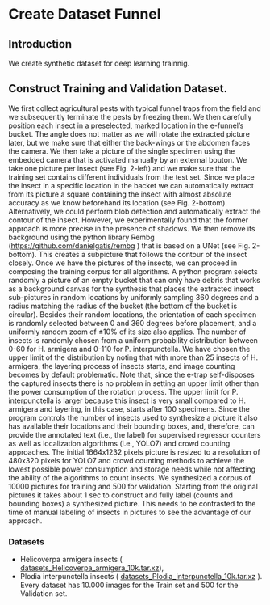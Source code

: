# Create Dataset Funnel
## Introduction
We create synthetic dataset for deep learning trainnig.


## Construct Training and Validation Dataset.
We first collect agricultural pests with typical funnel traps from the field and we subsequently terminate the pests by freezing them. We then carefully position each insect in a preselected, marked location in the e-funnel’s bucket. The angle does not matter as we will rotate the extracted picture later, but we make sure that either the back-wings or the abdomen faces the camera. We then take a picture of the single specimen using the embedded camera that is activated manually by an external bouton. We take one picture per insect (see Fig. 2-left) and we make sure that the training set contains different individuals from the test set. Since we place the insect in a specific location in the backet we can automatically extract from its picture a square containing the insect with almost absolute accuracy as we know beforehand its location (see Fig. 2-bottom). Alternatively, we could perform blob detection and automatically extract the contour of the insect. However, we experimentally found that the former approach is more precise in the presence of shadows. We then remove its background using the python library Rembg (https://github.com/danielgatis/rembg ) that is based on a UNet (see Fig. 2-bottom). This creates a subpicture that follows the contour of the insect closely. Once we have the pictures of the insects, we can proceed in composing the training corpus for all algorithms. A python program selects randomly a picture of an empty bucket that can only have debris that works as a background canvas for the synthesis that places the extracted insect sub-pictures in random locations by uniformly sampling 360 degrees and a radius matching the radius of the bucket (the bottom of the bucket is circular). Besides their random locations, the orientation of each specimen is randomly selected between 0 and 360 degrees before placement, and a uniformly random zoom of ±10% of its size also applies. The number of insects is randomly chosen from a uniform probability distribution between 0-60 for H. armigera and 0-110 for P. interpunctella. We have chosen the upper limit of the distribution by noting that with more than 25 insects of H. armigera, the layering process of insects starts, and image counting becomes by default problematic. Note that, since the e-trap self-disposes the captured insects there is no problem in setting an upper limit other than the power consumption of the rotation process. The upper limit for P. interpunctella is larger because this insect is very small compared to H. armigera and layering, in this case, starts after 100 specimens. Since the program controls the number of insects used to synthesize a picture it also has available their locations and their bounding boxes, and, therefore, can provide the annotated text (i.e., the label) for supervised regressor counters as well as localization algorithms (i.e., YOLO7) and crowd counting approaches. The initial 1664x1232 pixels picture is resized to a resolution of 480x320 pixels for YOLO7 and crowd counting methods to achieve the lowest possible power consumption and storage needs while not affecting the ability of the algorithms to count insects. We synthesized a corpus of 10000 pictures for training and 500 for validation. Starting from the original pictures it takes about 1 sec to construct and fully label (counts and bounding boxes) a synthesized picture. This needs to be contrasted to the time of manual labeling of insects in pictures to see the advantage of our approach.



### Datasets 
 * Helicoverpa armigera insects ( [datasets_Helicoverpa_armigera_10k.tar.xz](https://drive.google.com/file/d/1aWR88TkmgFx1P3M4xPtRFR5hBrM0jBR8/view?usp=share_link)), 
* Plodia interpunctella insects ( [datasets_Plodia_interpunctella_10k.tar.xz](https://drive.google.com/file/d/1vK1oZkMkCG_Q0vFTzUhovSYLUn5AfiWB/view?usp=share_link) ). Every dataset has 10.000  images for the Train set and 500 for the Validation set.














